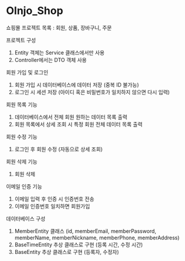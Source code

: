 # OInjo_Shop
쇼핑몰 프로젝트 
목록 : 회원, 상품, 장바구니, 주문

프로젝트 구성
1. Entity 객체는 Service 클래스에서만 사용
2. Controller에서는 DTO 객체 사용

회원 가입 및 로그인 
1. 회원 가입 시 데이터베이스에 데이터 저장 (중복 ID 불가능)
2. 로그인 시 세션 저장 (아이디 혹은 비밀번호가 일치하지 않으면 다시 입력)

회원 목록 기능 
1. 데이터베이스에서 전체 회원 원하는 데이터 목록 출력
2. 회원 목록에서 상세 조회 시 특정 회원 전체 데이터 목록 출력

회원 수정 기능
1. 로그인 후 회원 수정 (자동으로 상세 조회)

회원 삭제 기능
1. 회원 삭제

이메일 인증 기능
1. 이메일 입력 후 인증 시 인증번호 전송
2. 이메일 인증번호 일치하면 회원가입

데이터베이스 구성
1. MemberEntity 클래스 (id, memberEmail, memberPassword, memberName, memberNickname, memberPhone, memberAddress)
2. BaseTimeEntity 추상 클래스로 구현 (등록 시간, 수정 시간)
3. BaseEntity 추상 클래스로 구현 (등록자, 수정자)
